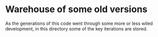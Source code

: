 # Warehouse of some old versions

As the generations of this code went through some more or less wiled development, in this directory some of the key iterations are stored.